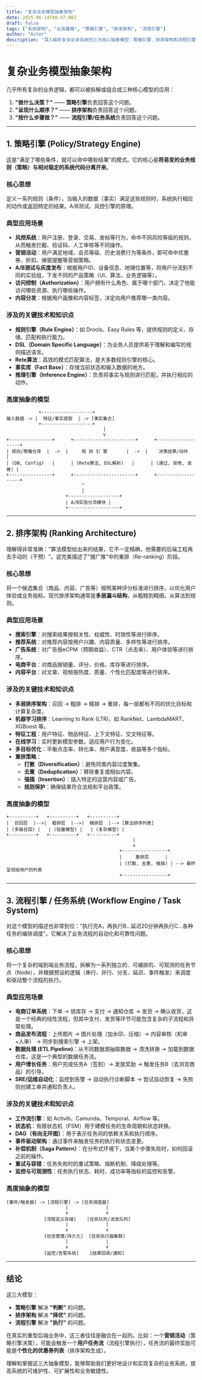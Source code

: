 ```yaml
---
title: "复杂业务模型抽象架构"
date: 2025-06-14T00:47:00Z
draft: false
tags: ["系统架构", "业务建模", "策略引擎", "排序架构", "流程引擎"]
author: "Aster"
description: "深入解析复杂业务系统的三大核心抽象模型：策略引擎、排序架构和流程引擎，以及它们在实际业务中的应用。"
---
```


# 复杂业务模型抽象架构

几乎所有复杂的业务逻辑，都可以被拆解或组合成三种核心模型的应用：

1. **"做什么决策？"** —— **策略引擎**负责回答这个问题。
2. **"呈现什么顺序？"** —— **排序架构**负责回答这个问题。
3. **"按什么步骤做？"** —— **流程引擎/任务系统**负责回答这个问题。

---

## 1. 策略引擎 (Policy/Strategy Engine)

这是"满足了哪些条件，就可以命中哪些结果"的模式。它的核心是**将易变的业务规则（策略）与相对稳定的系统代码分离开来**。

### 核心思想

定义一系列规则（条件），当输入的数据（事实）满足这些规则时，系统执行相应的动作或返回特定的结果。A/B测试、风控引擎的原理。

### 典型应用场景

- **风控系统**：用户注册、登录、交易、发帖等行为，命中不同风险等级的规则，从而触发拦截、验证码、人工审核等不同操作。
- **营销活动**：用户满足地域、会员等级、历史消费行为等条件，即可命中优惠券、折扣、弹窗提醒等营销策略。
- **A/B测试与灰度发布**：根据用户ID、设备信息、地理位置等，将用户分流到不同的实验组，下发不同的产品策略（UI、算法、业务逻辑等）。
- **访问控制（Authorization）**：用户拥有什么角色、属于哪个部门，决定了他能访问哪些资源、执行哪些操作。
- **内容分发**：根据用户画像和内容标签，决定向用户推荐哪一类内容。

### 涉及的关键技术和知识点

- **规则引擎（Rule Engine）**：如 Drools、Easy Rules 等，提供规则的定义、存储、匹配和执行能力。
- **DSL（Domain Specific Language）**：为业务人员提供易于理解和编写的规则描述语言。
- **Rete算法**：高效的模式匹配算法，是大多数规则引擎的核心。
- **事实库（Fact Base）**：存储当前状态和输入数据的地方。
- **推理引擎（Inference Engine）**：负责将事实与规则进行匹配，并执行相应的动作。

### 高度抽象的模型

```
            +-------------------+
输入数据 -> |  特征/事实提取  | -> [事实集合]
            +-------------------+
                                    |
                                    v
+----------------+      +-----------------------+      +-------------------+
| 规则/策略仓库  |  ->  |     规 则 引 擎       |  ->  |    决策结果/动作   |
| (DB, Config)   |      | (Rete算法, DSL解析)   |      | (通过, 拒绝, 发券) |
+----------------+      +-----------------------+      +-------------------+
                            ^
                            |
                      +-------------------+
                      | A/B实验分流模块 |
                      +-------------------+
```

---

## 2. 排序架构 (Ranking Architecture)

理解得非常准确："算法模型给出来的结果，它不一定精确，他需要的后端工程再去手动的（干预）"。这完美描述了"搜广推"中的重排（Re-ranking）阶段。

### 核心思想

将一个候选集合（商品、内容、广告等）按照某种评分标准进行排序，以优化用户体验或业务指标。现代排序架构通常是**多层漏斗结构**，从粗糙到精细，从算法到规则。

### 典型应用场景

- **搜索引擎**：对搜索结果按相关性、权威性、时效性等进行排序。
- **推荐系统**：对推荐内容按用户兴趣、内容质量、多样性等进行排序。
- **广告系统**：对广告按eCPM（预期收益）、CTR（点击率）、用户体验等进行排序。
- **电商平台**：对商品按销量、评分、价格、库存等进行排序。
- **内容平台**：对文章、视频按热度、质量、个性化匹配度等进行排序。

### 涉及的关键技术和知识点

- **多层排序架构**：召回 -> 粗排 -> 精排 -> 重排，每一层都有不同的优化目标和计算复杂度。
- **机器学习排序**：Learning to Rank (LTR)，如 RankNet、LambdaMART、XGBoost 等。
- **特征工程**：用户特征、物品特征、上下文特征、交叉特征等。
- **在线学习**：实时更新模型参数，适应用户行为变化。
- **多目标优化**：平衡点击率、转化率、用户满意度、收益等多个指标。
- **重排策略**：
    - **打散（Diversification）**：避免同类内容过度聚集。
    - **去重（Deduplication）**：移除重复或相似内容。
    - **强插（Insertion）**：插入特定的运营内容或广告。
    - **规则保护**：确保结果符合法规和平台政策。

### 高度抽象的模型

```
+----------+   +----------+   +----------+
|  召回层  |-->|  粗排层  |-->|  精排层  |--> [算法排序列表]
| (多路召回) |   | (轻量模型) |   | (复杂模型) |
+----------+   +----------+   +----------+
                                               |
                                               v
                                          +-----------------+
                                          |     重排层      |
                                          | (打散, 去重, 强插) | --> 最终呈现给用户的列表
                                          +-----------------+
```

---

## 3. 流程引擎 / 任务系统 (Workflow Engine / Task System)

对这个模型的描述也非常到位："执行完A，再执行B...延迟20分钟再执行C...各种任务的编排调度"。它解决了业务流程的自动化和可靠性问题。

### 核心思想

将一个复杂的端到端业务流程，拆解为一系列独立的、可编排的、可观测的任务节点（Node），并根据预设的逻辑（串行、并行、分支、延迟、事件触发）来调度和驱动整个流程的执行。

### 典型应用场景

- **电商订单系统**：下单 -> 锁库存 -> 支付 -> 通知仓库 -> 发货 -> 确认收货，这是一个经典的线性流程，但其中支付、发货等环节可能包含复杂的子流程和异常处理。
- **商品发布流程**：上传图片 -> 图片处理（加水印、压缩）-> 内容审核（机审+人审） -> 同步到搜索引擎 -> 上架。
- **数据处理 (ETL Pipeline)**：从不同数据源抽取数据 -> 清洗转换 -> 加载到数据仓库，这是一个典型的数据任务流。
- **用户增长任务**：用户完成任务A（签到）-> 发放奖励 -> 触发任务B（去浏览商品）的引导。
- **SRE/运维自动化**：监控到告警 -> 自动执行诊断脚本 -> 尝试自动恢复 -> 失败则创建工单并通知负责人。

### 涉及的关键技术和知识点

- **工作流引擎**：如 Activiti、Camunda、Temporal、Airflow 等。
- **状态机**：有限状态机（FSM）用于建模任务的生命周期和状态转换。
- **DAG（有向无环图）**：用于表示任务间的依赖关系和执行顺序。
- **事件驱动架构**：通过事件来触发任务的执行和状态变更。
- **补偿机制（Saga Pattern）**：在分布式环境下，当某个步骤失败时，如何回滚之前的操作。
- **重试与容错**：任务失败时的重试策略、熔断机制、降级处理等。
- **监控与可观测性**：任务执行状态、耗时、成功率等指标的监控和告警。

### 高度抽象的模型

```
[事件/触发器] -> [流程引擎] -> [任务调度器]
                      |              |
                      v              v
              [流程定义存储]    [任务队列/消息队列]
                      |              |
                      v              v
              [状态管理/持久化]  [任务执行器集群]
                      |              |
                      v              v
              [监控/告警系统]    [结果回调/通知]
```

---

## 结论

这三大模型：

- **策略引擎** 解决 **"判断"** 的问题。
- **排序架构** 解决 **"择优"** 的问题。
- **流程引擎** 解决 **"执行"** 的问题。

在真实的重型后端业务中，这三者往往是融合在一起的。比如：一个**营销活动**（策略引擎决策），可能会触发一个**用户任务流**（流程引擎执行），任务流的最终奖励可能是**个性化的优惠券列表**（排序架构生成）。

理解和掌握这三大抽象模型，能够帮助我们更好地设计和实现复杂的业务系统，提高系统的可维护性、可扩展性和业务敏捷性。
